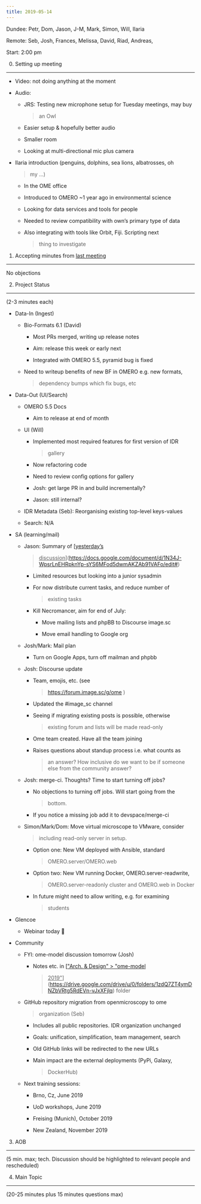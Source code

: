 ```yaml
---
title: 2019-05-14
---
```


Dundee: Petr, Dom, Jason, J-M, Mark, Simon, Will, Ilaria

Remote: Seb, Josh, Frances, Melissa, David, Riad, Andreas,

Start: 2:00 pm

0. Setting up meeting
---------------------

-   Video: not doing anything at the moment

-   Audio:

    -   JRS: Testing new microphone setup for Tuesday meetings, may buy
        > an Owl

    -   Easier setup & hopefully better audio

    -   Smaller room

    -   Looking at multi-directional mic plus camera

-   Ilaria introduction (penguins, dolphins, sea lions, albatrosses, oh
    > my ...)

    -   In the OME office

    -   Introduced to OMERO \~1 year ago in environmental science

    -   Looking for data services and tools for people

    -   Needed to review compatibility with own’s primary type of data

    -   Also integrating with tools like Orbit, Fiji. Scripting next
        > thing to investigate

1. Accepting minutes from [<u>last meeting</u>](https://drive.google.com/open?id=1TndXeC3wQSZVEaB5ZGpEAaPRl1QAufSI)
-------------------------------------------------------------------------------------------------------------------

No objections

2. Project Status
-----------------

(2-3 minutes each)

-   Data-In (Ingest)

    -   Bio-Formats 6.1 (David)

        -   Most PRs merged, writing up release notes

        -   Aim: release this week or early next

        -   Integrated with OMERO 5.5, pyramid bug is fixed

    -   Need to writeup benefits of new BF in OMERO e.g. new formats,
        > dependency bumps which fix bugs, etc

-   Data-Out (UI/Search)

    -   OMERO 5.5 Docs

        -   Aim to release at end of month

    -   UI (Will)

        -   Implemented most required features for first version of IDR
            > gallery

        -   Now refactoring code

        -   Need to review config options for gallery

        -   Josh: get large PR in and build incrementally?

        -   Jason: still internal?

    -   IDR Metadata (Seb): Reorganising existing top-level keys-values

    -   Search: N/A

<!-- -->

-   SA (learning/mail)

    -   Jason: Summary of [<u>yesterday’s
        > discussion</u>](https://docs.google.com/document/d/1N34J-WpsrLnEHRpknYp-sYS6MFod5dwmAKZAb91VAFo/edit#)

        -   Limited resources but looking into a junior sysadmin

        -   For now distribute current tasks, and reduce number of
            > existing tasks

        -   Kill Necromancer, aim for end of July:

            -   Move mailing lists and phpBB to Discourse image.sc

            -   Move email handling to Google org

    -   Josh/Mark: Mail plan

        -   Turn on Google Apps, turn off mailman and phpbb

    -   Josh: Discourse update

        -   Team, emojis, etc. (see
            > [<u>https://forum.image.sc/g/ome</u>](https://forum.image.sc/g/ome)
            > )

        -   Updated the \#image\_sc channel

        -   Seeing if migrating existing posts is possible, otherwise
            > existing forum and lists will be made read-only

        -   Ome team created. Have all the team joining

        -   Raises questions about standup process i.e. what counts as
            > an answer? How inclusive do we want to be if someone else
            > from the community answer?

    -   Josh: merge-ci. Thoughts? Time to start turning off jobs?

        -   No objections to turning off jobs. Will start going from the
            > bottom.

        -   If you notice a missing job add it to devspace/merge-ci

    -   Simon/Mark/Dom: Move virtual microscope to VMware, consider
        > including read-only server in setup.

        -   Option one: New VM deployed with Ansible, standard
            > OMERO.server/OMERO.web

        -   Option two: New VM running Docker, OMERO.server-readwrite,
            > OMERO.server-readonly cluster and OMERO.web in Docker

        -   In future might need to allow writing, e.g. for examining
            > students

<!-- -->

-   Glencoe

    -   Webinar today 💯

-   Community

    -   FYI: ome-model discussion tomorrow (Josh)

        -   Notes etc. in [<u>"Arch. & Design" &gt; "ome-model
            > 2019"</u>](https://drive.google.com/drive/u/0/folders/1zdQ7ZT4ymDNZbVRtg5RdEVn-vJxXFjlq)
            > folder

    -   GitHub repository migration from openmicroscopy to ome
        > organization (Seb)

        -   Includes all public repositories. IDR organization unchanged

        -   Goals: unification, simplification, team management, search

        -   Old GitHub links will be redirected to the new URLs

        -   Main impact are the external deployments (PyPi, Galaxy,
            > DockerHub)

    -   Next training sessions:

        -   Brno, Cz, June 2019

        -   UoD workshops, June 2019

        -   Freising (Munich), October 2019

        -   New Zealand, November 2019

3. AOB
------

(5 min. max; tech. Discussion should be highlighted to relevant people
and rescheduled)

4. Main Topic
-------------

(20-25 minutes plus 15 minutes questions max)
